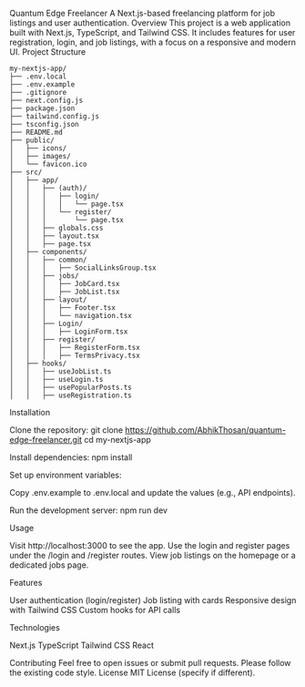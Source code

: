 Quantum Edge Freelancer
A Next.js-based freelancing platform for job listings and user authentication.
Overview
This project is a web application built with Next.js, TypeScript, and Tailwind CSS. It includes features for user registration, login, and job listings, with a focus on a responsive and modern UI.
Project Structure

```
my-nextjs-app/
├── .env.local
├── .env.example
├── .gitignore
├── next.config.js
├── package.json
├── tailwind.config.js
├── tsconfig.json
├── README.md
├── public/
│   ├── icons/
│   ├── images/
│   └── favicon.ico
├── src/
│   ├── app/
│   │   ├── (auth)/
│   │   │   ├── login/
│   │   │   │   └── page.tsx
│   │   │   └── register/
│   │   │       └── page.tsx
│   │   ├── globals.css
│   │   ├── layout.tsx
│   │   ├── page.tsx
│   ├── components/
│   │   ├── common/
│   │   │   ├── SocialLinksGroup.tsx
│   │   ├── jobs/
│   │   │   ├── JobCard.tsx
│   │   │   ├── JobList.tsx
│   │   ├── layout/
│   │   │   ├── Footer.tsx
│   │   │   └── navigation.tsx
│   │   ├── Login/
│   │   │   ├── LoginForm.tsx
│   │   ├── register/
│   │   │   ├── RegisterForm.tsx
│   │   │   ├── TermsPrivacy.tsx
│   ├── hooks/
│   │   ├── useJobList.ts
│   │   ├── useLogin.ts
│   │   ├── usePopularPosts.ts
│   │   ├── useRegistration.ts
```

Installation

Clone the repository:
git clone https://github.com/AbhikThosan/quantum-edge-freelancer.git
cd my-nextjs-app

Install dependencies:
npm install

Set up environment variables:

Copy .env.example to .env.local and update the values (e.g., API endpoints).

Run the development server:
npm run dev

Usage

Visit http://localhost:3000 to see the app.
Use the login and register pages under the /login and /register routes.
View job listings on the homepage or a dedicated jobs page.

Features

User authentication (login/register)
Job listing with cards
Responsive design with Tailwind CSS
Custom hooks for API calls

Technologies

Next.js
TypeScript
Tailwind CSS
React

Contributing
Feel free to open issues or submit pull requests. Please follow the existing code style.
License
MIT License (specify if different).
